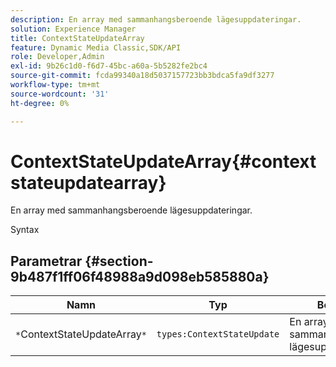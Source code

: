 ```yaml
---
description: En array med sammanhangsberoende lägesuppdateringar.
solution: Experience Manager
title: ContextStateUpdateArray
feature: Dynamic Media Classic,SDK/API
role: Developer,Admin
exl-id: 9b26c1d0-f6d7-45bc-a60a-5b5282fe2bc4
source-git-commit: fcda99340a18d5037157723bb3bdca5fa9df3277
workflow-type: tm+mt
source-wordcount: '31'
ht-degree: 0%

---
```


# ContextStateUpdateArray{#contextstateupdatearray}

En array med sammanhangsberoende lägesuppdateringar.

Syntax

## Parametrar {#section-9b487f1ff06f48988a9d098eb585880a}

| Namn | Typ | Beskrivning |
|---|---|---|
| `*`ContextStateUpdateArray`*` | `types:ContextStateUpdate` | En array med sammanhangsberoende lägesuppdateringar. |
